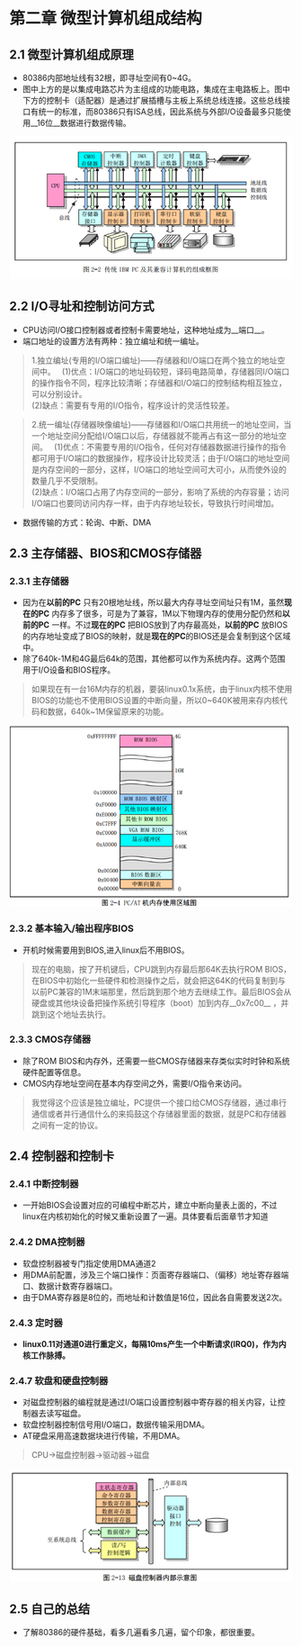 # 第二章 微型计算机组成结构

## 2.1  微型计算机组成原理
	
- 80386内部地址线有32根，即寻址空间有0~4G。
- 图中上方的是以集成电路芯片为主组成的功能电路，集成在主电路板上。图中下方的控制卡（适配器）是通过扩展插槽与主板上系统总线连接。这些总线接口有统一的标准，而80386只有ISA总线，因此系统与外部I/O设备最多只能使用__16位__数据进行数据传输。

![](https://raw.githubusercontent.com/HJDonv/linux-kernel-0.11/master/%E7%AC%AC%E4%BA%8C%E7%AB%A0/picture/1.png)

## 2.2  I/O寻址和控制访问方式

- CPU访问I/O接口控制器或者控制卡需要地址，这种地址成为__端口__。
- 端口地址的设置方法有两种：独立编址和统一编址。

>1.独立编址(专用的I/O端口编址)——存储器和I/O端口在两个独立的地址空间中。  
>(1)优点：I/O端口的地址码较短，译码电路简单，存储器同I/O端口的操作指令不同，程序比较清晰；存储器和I/O端口的控制结构相互独立，可以分别设计。  
>(2)缺点：需要有专用的I/O指令，程序设计的灵活性较差。

>2.统一编址(存储器映像编址)——存储器和I/O端口共用统一的地址空间，当一个地址空间分配给I/O端口以后，存储器就不能再占有这一部分的地址空间。  
>(1)优点：不需要专用的I/O指令，任何对存储器数据进行操作的指令都可用于I/O端口的数据操作，程序设计比较灵活；由于I/O端口的地址空间是内存空间的一部分，这样，I/O端口的地址空间可大可小，从而使外设的数量几乎不受限制。  
>(2)缺点：I/O端口占用了内存空间的一部分，影响了系统的内存容量；访问I/O端口也要同访问内存一样，由于内存地址较长，导致执行时间增加。

- 数据传输的方式：轮询、中断、DMA

## 2.3  主存储器、BIOS和CMOS存储器

### 2.3.1  主存储器

- 因为在**以前的PC**
只有20根地址线，所以最大内存寻址空间址只有1M，虽然**现在的PC**
内存多了很多，可是为了兼容，1M以下物理内存的使用分配仍然和**以前的PC**
一样。不过**现在的PC**
把BIOS放到了内存最高处，**以前的PC**
放BIOS的内存地址变成了BIOS的映射，就是**现在的PC**的BIOS还是会复制到这个区域中。
- 除了640k-1M和4G最后64k的范围，其他都可以作为系统内存。这两个范围用于I/O设备和BIOS程序。
>如果现在有一台16M内存的机器，要装linux0.1x系统，由于linux内核不使用BIOS的功能也不使用BIOS设置的中断向量，所以0~640K被用来存内核代码和数据，640k~1M保留原来的功能。

![](https://raw.githubusercontent.com/HJDonv/linux-kernel-0.11/master/%E7%AC%AC%E4%BA%8C%E7%AB%A0/picture/2.png)

### 2.3.2 基本输入/输出程序BIOS

- 开机时候需要用到BIOS,进入linux后不用BIOS。
> 现在的电脑，按了开机键后，CPU跳到内存最后那64K去执行ROM BIOS，在BIOS中初始化一些硬件和检测操作之后，就会把这64K的代码复制到与以前PC兼容的1M末端那里，然后跳到那个地方去继续工作。最后BIOS会从硬盘或其他块设备把操作系统引导程序（boot）加到内存__0x7c00__
>，并跳到这个地址去执行。

### 2.3.3 CMOS存储器

- 除了ROM BIOS和内存外，还需要一些CMOS存储器来存类似实时时钟和系统硬件配置等信息。
- CMOS内存地址空间在基本内存空间之外，需要I/O指令来访问。
>我觉得这个应该是独立编址，PC提供一个接口给CMOS存储器，通过串行通信或者并行通信什么的来捣鼓这个存储器里面的数据，就是PC和存储器之间有一定的协议。

## 2.4  控制器和控制卡

### 2.4.1 中断控制器

- 一开始BIOS会设置对应的可编程中断芯片，建立中断向量表上面的，不过linux在内核初始化的时候又重新设置了一遍。具体要看后面章节才知道

### 2.4.2 DMA控制器

- 软盘控制器被专门指定使用DMA通道2
- 用DMA前配置，涉及三个端口操作：页面寄存器端口、（偏移）地址寄存器端口、数据计数寄存器端口。
- 由于DMA寄存器是8位的，而地址和计数值是16位，因此各自需要发送2次。

### 2.4.3 定时器

- __linux0.11对通道0进行重定义，每隔10ms产生一个中断请求(IRQ0)，作为内核工作脉搏。__

### 2.4.7 软盘和硬盘控制器

- 对磁盘控制器的编程就是通过I/O端口设置控制器中寄存器的相关内容，让控制器去读写磁盘。
- 软盘控制器控制信号用I/O端口，数据传输采用DMA。
- AT硬盘采用高速数据块进行传输，不用DMA。

> CPU->磁盘控制器->驱动器->磁盘

![](https://raw.githubusercontent.com/HJDonv/linux-kernel-0.11/master/%E7%AC%AC%E4%BA%8C%E7%AB%A0/picture/3.png)

## 2.5  自己的总结

- 了解80386的硬件基础，看多几遍看多几遍，留个印象，都很重要。
